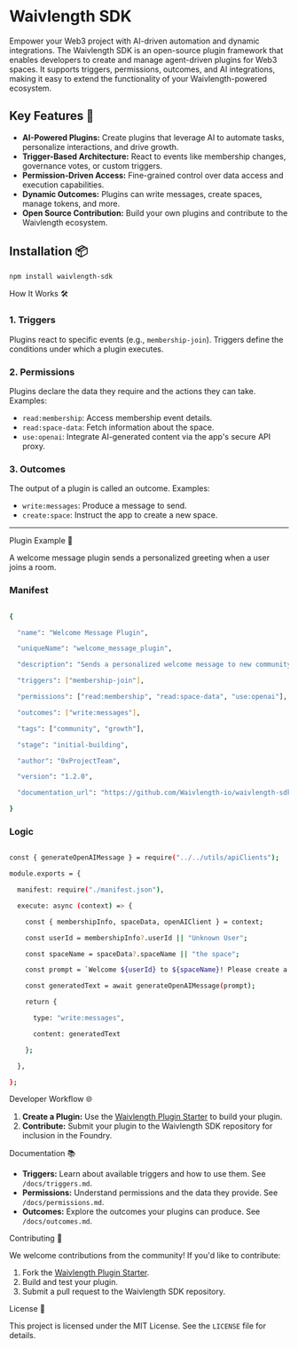 # Waivlength SDK

Empower your Web3 project with AI-driven automation and dynamic integrations. The Waivlength SDK is an open-source plugin framework that enables developers to create and manage agent-driven plugins for Web3 spaces. It supports triggers, permissions, outcomes, and AI integrations, making it easy to extend the functionality of your Waivlength-powered ecosystem.

## Key Features 🚀

- **AI-Powered Plugins:** Create plugins that leverage AI to automate tasks, personalize interactions, and drive growth.
- **Trigger-Based Architecture:** React to events like membership changes, governance votes, or custom triggers.
- **Permission-Driven Access:** Fine-grained control over data access and execution capabilities.
- **Dynamic Outcomes:** Plugins can write messages, create spaces, manage tokens, and more.
- **Open Source Contribution:** Build your own plugins and contribute to the Waivlength ecosystem.

## Installation 📦

```bash
npm install waivlength-sdk
```

How It Works 🛠️

### 1\. **Triggers**

Plugins react to specific events (e.g., `membership-join`). Triggers define the conditions under which a plugin executes.

### 2\. **Permissions**

Plugins declare the data they require and the actions they can take. Examples:

- `read:membership`: Access membership event details.
- `read:space-data`: Fetch information about the space.
- `use:openai`: Integrate AI-generated content via the app's secure API proxy.

### 3\. **Outcomes**

The output of a plugin is called an outcome. Examples:

- `write:messages`: Produce a message to send.
- `create:space`: Instruct the app to create a new space.

---

Plugin Example 🌟

A welcome message plugin sends a personalized greeting when a user joins a room.

### Manifest

```bash

{

  "name": "Welcome Message Plugin",

  "uniqueName": "welcome_message_plugin",

  "description": "Sends a personalized welcome message to new community members.",

  "triggers": ["membership-join"],

  "permissions": ["read:membership", "read:space-data", "use:openai"],

  "outcomes": ["write:messages"],

  "tags": ["community", "growth"],

  "stage": "initial-building",

  "author": "0xProjectTeam",

  "version": "1.2.0",

  "documentation_url": "https://github.com/Waivlength-io/waivlength-sdk/community-plugins/welcome_message_plugin/README.md"

}

```

### Logic

```bash

const { generateOpenAIMessage } = require("../../utils/apiClients");

module.exports = {

  manifest: require("./manifest.json"),

  execute: async (context) => {

    const { membershipInfo, spaceData, openAIClient } = context;

    const userId = membershipInfo?.userId || "Unknown User";

    const spaceName = spaceData?.spaceName || "the space";

    const prompt = `Welcome ${userId} to ${spaceName}! Please create a friendly, personalized greeting.`;

    const generatedText = await generateOpenAIMessage(prompt);

    return {

      type: "write:messages",

      content: generatedText

    };

  },

};

```

Developer Workflow 🌐

1.  **Create a Plugin:** Use the [Waivlength Plugin Starter](https://github.com/waivlength/waivlength-plugin-starter) to build your plugin.
2.  **Contribute:** Submit your plugin to the Waivlength SDK repository for inclusion in the Foundry.

Documentation 📚

- **Triggers:** Learn about available triggers and how to use them. See `/docs/triggers.md`.
- **Permissions:** Understand permissions and the data they provide. See `/docs/permissions.md`.
- **Outcomes:** Explore the outcomes your plugins can produce. See `/docs/outcomes.md`.

Contributing 🤝

We welcome contributions from the community! If you'd like to contribute:

1.  Fork the [Waivlength Plugin Starter](https://github.com/waivlength/waivlength-plugin-starter).
2.  Build and test your plugin.
3.  Submit a pull request to the Waivlength SDK repository.

License 📝

This project is licensed under the MIT License. See the `LICENSE` file for details.
